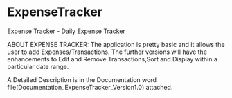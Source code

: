 # ExpenseTracker
Expense Tracker - Daily Expense Tracker

ABOUT EXPENSE TRACKER:
The application is pretty basic and it allows the user to add Expenses/Transactions.
The further versions will have the enhancements to Edit and Remove Transactions,Sort and Display within a particular date range.

A Detailed Description is in the Documentation word file(Documentation_ExpenseTracker_Version1.0) attached.
